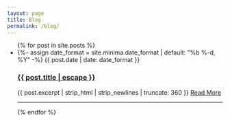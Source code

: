 ```yaml
---
layout: page
title: Blog
permalink: /blog/
---
```


<div class="custom-post">
  <ul>
  {% for post in site.posts %}
    <li>
    <div class="title">
      <div class="heading">
        {%- assign date_format = site.minima.date_format | default: "%b %-d, %Y" -%}
        <span class="post-meta">{{ post.date | date: date_format }}</span>
        <h3>
          <a class="post-link" href="{{ post.url | relative_url }}">
            {{ post.title | escape }}
          </a>
        </h3>
      </div>
      </div>
      {{ post.excerpt | strip_html | strip_newlines | truncate: 360 }}
      <a href="{{ post.url | relative_url }}">Read More</a>
      <hr />
    </li>
  {% endfor %}
  </ul>
</div>